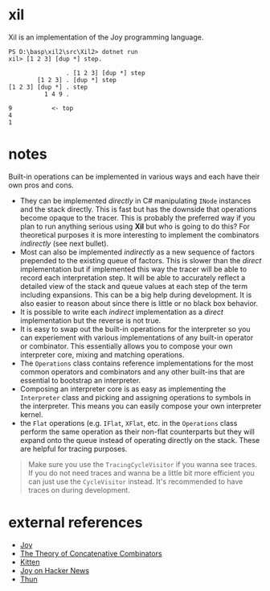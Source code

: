 # xil
Xil is an implementation of the Joy programming language.

```
PS D:\basp\xil2\src\Xil2> dotnet run
xil> [1 2 3] [dup *] step.

                . [1 2 3] [dup *] step
        [1 2 3] . [dup *] step
[1 2 3] [dup *] . step
          1 4 9 .

9           <- top
4
1
```

# notes
Built-in operations can be implemented in various ways and each have their
own pros and cons.

* They can be implemented *directly* in C# manipulating `INode` instances and the stack directly. This is fast but has the downside that operations become opaque to the tracer. This is probably the preferred way if you plan to run anything serious using **Xil** but who is going to do this? For theoretical purposes it is more interesting to implement the combinators *indirectly* (see next bullet).
* Most can also be implemented *indirectly* as a new sequence of factors prepended to the existing queue of factors. This is slower than the *direct* implementation but if implemented this way the tracer will be able to record each interpretation step. It will be able to accurately reflect a detailed view of the stack and queue values at each step of the term including expansions. This can be a big help during development. It is also easier to reason about since there is little or no black box behavior.
* It is possible to write each *indirect* implementation as a *direct* implementation but the reverse is not true.
* It is easy to swap out the built-in operations for the interpreter so you can experiement with various implementations of any built-in operator or combinator. This essentially allows you to compose your own interpreter core, mixing and matching operations.
* The `Operations` class contains reference implementations for the most common operators and combinators and any other built-ins that are essential to bootstrap an interpreter. 
* Composing an interpreter core is as easy as implementing the `Interpreter` class and picking and assigning operations to symbols in the interpreter. This means you can easily compose your own interpreter kernel.
* the `Flat` operations (e.g. `IFlat`, `XFlat`, etc. in the `Operations` class perform the same operation as their non-flat counterparts but they will expand onto the queue instead of operating directly on the stack. These are helpful for tracing purposes.

> Make sure you use the `TracingCycleVisitor` if you wanna see traces. If you do not need traces and wanna be a little bit more efficient you can just use the `CycleVisitor` instead. It's recommended to have traces on during development.

# external references
* [Joy](https://hypercubed.github.io/joy/joy.html)
* [The Theory of Concatenative Combinators](http://tunes.org/~iepos/joy.html)
* [Kitten](https://kittenlang.org/)
* [Joy on Hacker News](https://news.ycombinator.com/item?id=17685548)
* [Thun](http://joypy.osdn.io/index.html)